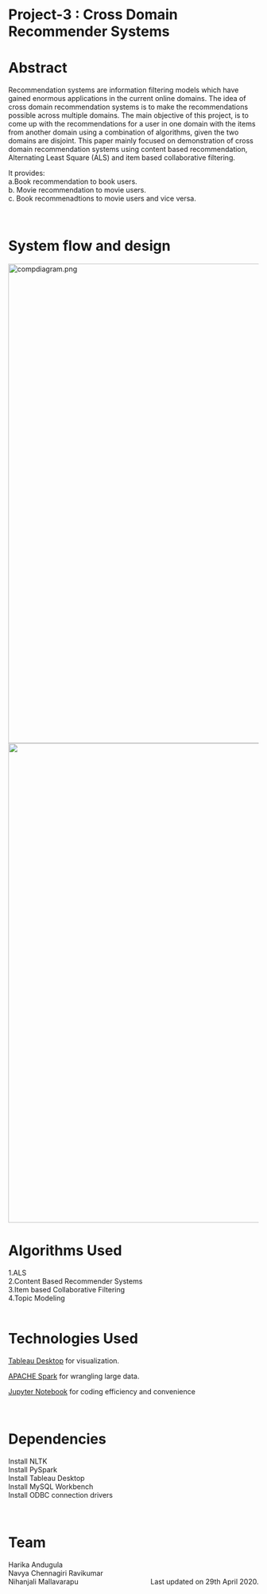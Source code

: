 # Project-3 : Cross Domain Recommender Systems

<h1> <b> Abstract </b> </h1>

Recommendation systems are information filtering models which have gained enormous applications in the current online domains. The idea of cross domain recommendation systems is to make the recommendations possible across multiple domains. The main objective of this project, is to come up with the  recommendations for a user in one domain with the items from another domain using a combination of algorithms, given the two domains are disjoint. This paper mainly focused on demonstration of cross domain recommendation systems using content based recommendation, Alternating Least Square (ALS) and item based collaborative filtering.

It provides:<br>
 a.Book recommendation to book users.<br>
 b. Movie recommendation to movie users.<br>
 c. Book recommenadtions to movie users and vice versa.<br>

<br/>

<h1> <b> System flow and design</b> </h1>

<img width="964" alt="compdiagram.png" src="https://github.com/navyacr/Cross-Domain-Recommender-Systems/blob/master/compdiagram.png">
<img width="964" src="https://github.com/navyacr/Cross-Domain-Recommender-Systems/blob/master/block_diagram.png">

</br>

<h1> <b> Algorithms Used</b> </h1>
1.ALS<br>
2.Content Based Recommender Systems<br>
3.Item based Collaborative Filtering<br>
4.Topic Modeling<br>

<br/>

<h1> <b> Technologies Used </b> </h1>

[Tableau Desktop](https://www.tableau.com/products/desktop/download) for visualization. <br>

[APACHE Spark](https://spark.apache.org/) for wrangling large data. <br>

[Jupyter Notebook](https://jupyter.org/) for coding efficiency and convenience <br>

</br>

<h1> <b> Dependencies </b> </h1>

Install NLTK<br>
Install PySpark<br>
Install Tableau Desktop <br>
Install MySQL Workbench<br>
Install ODBC connection drivers<br>

</br>

<h1><b> Team </b> </h1>
Harika Andugula <br> Navya Chennagiri Ravikumar <br/>  Nihanjali Mallavarapu


<div style="right: 16px;float:right;"> Last updated on 29th April 2020. </div>
